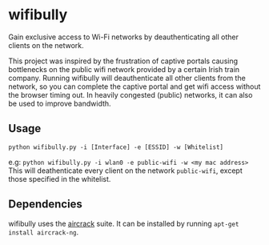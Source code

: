 # wifibully
Gain exclusive access to Wi-Fi networks by deauthenticating all other clients on the network.

This project was inspired by the frustration of captive portals causing bottlenecks on the public wifi network provided by a certain Irish train company. Running wifibully will deauthenticate all other clients from the network, so you can complete the captive portal and get wifi access without the browser timing out. In heavily congested (public) networks, it can also be used to improve bandwidth.

## Usage
`python wifibully.py -i [Interface] -e [ESSID] -w [Whitelist]`

e.g:
`python wifibully.py -i wlan0 -e public-wifi -w <my mac address>`
This will deathenticate every client on the network `public-wifi`, except those specified in the whitelist.

## Dependencies
wifibully uses the [aircrack](http://www.aircrack-ng.org/) suite. It can be installed by running `apt-get install aircrack-ng`.
